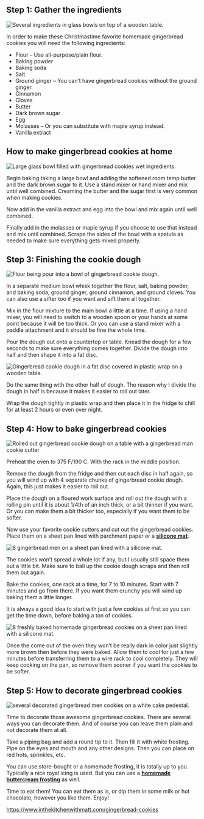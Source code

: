 ## Step 1: Gather the ingredients

![Several ingredients in glass bowls on top of a wooden table.](https://inthekitchenwithmatt.com/wp-content/uploads/2020/07/ingredients-for-gingerbread-cookies.jpg "Several ingredients in glass bowls on top of a wooden table.")

In order to make these Christmastime favorite homemade gingerbread cookies you will need the following ingredients:

- Flour – Use all-purpose/plain flour.
- Baking powder
- Baking soda
- Salt
- Ground ginger – You can’t have gingerbread cookies without the ground ginger.
- Cinnamon
- Cloves
- Butter
- Dark brown sugar
- Egg
- Molasses – Or you can substitute with maple syrup instead.
- Vanilla extract

## How to make gingerbread cookies at home

![Large glass bowl filled with gingerbread cookies wet ingredients.](https://inthekitchenwithmatt.com/wp-content/uploads/2020/07/wet-ingredients.jpg "Large glass bowl filled with gingerbread cookies wet ingredients.")

Begin baking taking a large bowl and adding the softened room temp butter and the dark brown sugar to it. Use a stand mixer or hand mixer and mix until well combined. Creaming the butter and the sugar first is very common when making cookies.

Now add in the vanilla extract and egg into the bowl and mix again until well combined.

Finally add in the molasses or maple syrup if you choose to use that instead and mix until combined. Scrape the sides of the bowl with a spatula as needed to make sure everything gets mixed properly.

## Step 3: Finishing the cookie dough

![Flour being pour into a bowl of gingerbread cookie dough.](https://inthekitchenwithmatt.com/wp-content/uploads/2020/07/adding-dry-ingredients.jpg "Flour being pour into a bowl of gingerbread cookie dough.")

In a separate medium bowl whisk together the flour, salt, baking powder, and baking soda, ground ginger, ground cinnamon, and ground cloves. You can also use a sifter too if you want and sift them all together.

Mix in the flour mixture to the main bowl a little at a time. If using a hand mixer, you will need to switch to a wooden spoon or your hands at some point because it will be too thick. Or you can use a stand mixer with a paddle attachment and it should be fine the whole time.

Pour the dough out onto a countertop or table. Knead the dough for a few seconds to make sure everything comes together. Divide the dough into half and then shape it into a fat disc.

![Gingerbread cookie dough in a fat disc covered in plastic wrap on a wooden table.](https://inthekitchenwithmatt.com/wp-content/uploads/2020/07/knead-and-wrap-the-dough.jpg "Gingerbread cookie dough in a fat disc covered in plastic wrap on a wooden table.")

Do the same thing with the other half of dough. The reason why I divide the dough in half is because it makes it easier to roll out later.

Wrap the dough tightly in plastic wrap and then place it in the fridge to chill for at least 2 hours or even over night.

## Step 4: How to bake gingerbread cookies

![Rolled out gingerbread cookie dough on a table with a gingerbread man cookie cutter](https://inthekitchenwithmatt.com/wp-content/uploads/2020/07/roll-and-cut-out-the-gingerbread-cookies.jpg "Rolled out gingerbread cookie dough on a table with a gingerbread man cookie cutter")

Preheat the oven to 375 F/190 C. With the rack in the middle position.

Remove the dough from the fridge and then cut each disc in half again, so you will wind up with 4 separate chunks of gingerbread cookie dough. Again, this just makes it easier to roll out.

Place the dough on a floured work surface and roll out the dough with a rolling pin until it is about 1/4th of an inch thick, or a bit thinner if you want. Or you can make them a bit thicker too, especially if you want them to be softer.

Now use your favorite cookie cutters and cut out the gingerbread cookies. Place them on a sheet pan lined with parchment paper or a **[silicone mat](https://amzn.to/2ZScMH3)**.

![8 gingerbread men on a sheet pan lined with a silicone mat.](https://inthekitchenwithmatt.com/wp-content/uploads/2020/07/gingerbread-cookies-on-a-sheet-pan.jpg "8 gingerbread men on a sheet pan lined with a silicone mat.")

The cookies won’t spread a whole lot if any, but I usually still space them out a little bit. Make sure to ball up the cookie dough scraps and then roll them out again.

Bake the cookies, one rack at a time, for 7 to 10 minutes. Start with 7 minutes and go from there. If you want them crunchy you will wind up baking them a little longer.

It is always a good idea to start with just a few cookies at first so you can get the time down, before baking a ton of cookies.

![8 freshly baked homemade gingerbread cookies on a sheet pan lined with a silicone mat.](https://inthekitchenwithmatt.com/wp-content/uploads/2020/07/baked-gingerbread-cookies.jpg "8 freshly baked homemade gingerbread cookies on a sheet pan lined with a silicone mat.")

Once the come out of the oven they won’t be really dark in color just slightly more brown then before they were baked. Allow them to cool for just a few minutes before transferring them to a wire rack to cool completely. They will keep cooking on the pan, so remove them sooner if you want the cookies to be softer.

## Step 5: How to decorate gingerbread cookies

![several decorated gingerbread men cookies on a white cake pedestal.](https://inthekitchenwithmatt.com/wp-content/uploads/2020/07/decorated-gingerbread-cookies.jpg "several decorated gingerbread men cookies on a white cake pedestal.")

Time to decorate those awesome gingerbread cookies. There are several ways you can decorate them. And of course you can leave them plain and not decorate them at all.

Take a piping bag and add a round tip to it. Then fill it with white frosting. Pipe on the eyes and mouth and any other designs. Then you can place on red hots, sprinkles, etc.

You can use store-bought or a homemade frosting, it is totally up to you. Typically a nice royal icing is used. But you can use a **[homemade buttercream frosting](https://inthekitchenwithmatt.com/buttercream-frosting)** as well.

Time to eat them! You can eat them as is, or dip them in some milk or hot chocolate, however you like them. Enjoy!

https://www.inthekitchenwithmatt.com/gingerbread-cookies